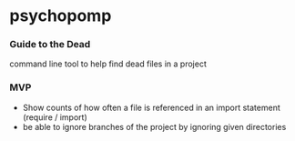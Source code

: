 # psychopomp
### Guide to the Dead
command line tool to help find dead files in a project

### MVP
* Show counts of how often a file is referenced in an import statement (require / import)
* be able to ignore branches of the project by ignoring given directories